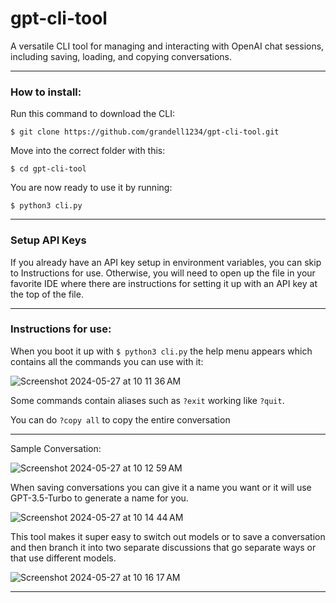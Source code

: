 # gpt-cli-tool
A versatile CLI tool for managing and interacting with OpenAI chat sessions, including saving, loading, and copying conversations.
___
### How to install:
Run this command to download the CLI:

```$ git clone https://github.com/grandell1234/gpt-cli-tool.git ```

Move into the correct folder with this:

```$ cd gpt-cli-tool```

You are now ready to use it by running:

```$ python3 cli.py```
___
### Setup API Keys
If you already have an API key setup in environment variables, you can skip to Instructions for use. Otherwise, you will need to open up the file in your favorite IDE where there are instructions for setting it up with an API key at the top of the file.
___
### Instructions for use:

When you boot it up with ```$ python3 cli.py``` the help menu appears which contains all the commands you can use with it:

![Screenshot 2024-05-27 at 10 11 36 AM](https://github.com/grandell1234/gpt-command-line-tool/assets/78573365/b8229999-2689-4639-b3d7-81229cf76ab2)

Some commands contain aliases such as ```?exit``` working like ```?quit```.

You can do ```?copy all``` to copy the entire conversation
___
Sample Conversation:

![Screenshot 2024-05-27 at 10 12 59 AM](https://github.com/grandell1234/gpt-command-line-tool/assets/78573365/715f774b-c6be-439e-b0c0-7ce1466d2c9e)

When saving conversations you can give it a name you want or it will use GPT-3.5-Turbo to generate a name for you.

![Screenshot 2024-05-27 at 10 14 44 AM](https://github.com/grandell1234/gpt-command-line-tool/assets/78573365/cae59f0a-7fbe-47ab-ad5f-a537a585aad2)

This tool makes it super easy to switch out models or to save a conversation and then branch it into two separate discussions that go separate ways or that use different models.

![Screenshot 2024-05-27 at 10 16 17 AM](https://github.com/grandell1234/gpt-command-line-tool/assets/78573365/7bc95bb2-8f38-4866-b689-9d997cc44df8)
___
